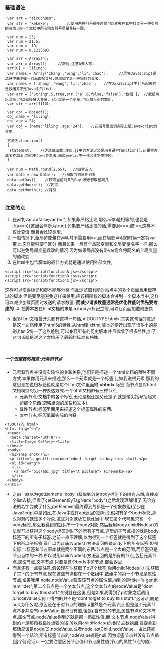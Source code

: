 ### 基础语法
```
 var srt = "zicuchuan"; 
 var str = 'kekeke';        //使用两种引号很多时候可以省去在其中转义另一种引号的麻烦.同一个文档中所有地方引号尽量保持一致.
 
 var num = 23; 
 var num = 21.5; 
 var num = -19; 
 var num = 0.1225698;
 
 var arr = Array(4); 
 var arr = Array();     //数组,注意A要大写.
 arr[0] = 'liling';
 var names = Array('zhang','wang','li','zhao');     //尽管JavaScript语法并不要求每一行后面加分号,但是加了是一种很好的做法. 
 var names = ['zhang','wang','li','zhao'];   //在JavaScript中[]括起来的是数组并不是Java中的list.
 var arr = ['String',5,true,str,['a',6,false,'false'],'数组'];  //数组可以混杂,可以直接放入变量. str就是一个变量,可以放入别的数组.
 var str = arr[4][3];
 
 var obj = Object();
 obj.name = 'liling';
 obj.age = 24;
 var obj = {name:'liling',age:'24'};   //花括号里面的实际上是JavaScript的对象.
 
 方法名:function()
 {
  statement;    //方法或函数;注意,js中的方法定义是用关键字function(),还要将方法名称加上.类似于Java的方法,是由public等一堆关键字修饰的.
 }
 
 var num = Math.round(2.65);   //四舍五入
 var data = new Data();   //获取当前日期对象
 data.getDay();   //获取当前对象的Day,表示获取星期几
 data.getHours();  //时间
 data.getMonth(); //月份
 
```

### 注意的点
1. 在js中,var a=false;var b=''; 如果非严格比较,那么a和b是相等的,也就是if(a==b){这里会判断为true};如果要严格比较的话,需要用===,或!==,这样不仅比较值,而且会比较类型.
2. 一般情况下,全局的变量在声明时不需要用var,而在局部声明的时候一定将var带上.这样能够便于区分.而且如果一旦有个局部变量和全局变量名字一样,那么可以避免局部变量误改的情况.因为如果局部没有带var则会将同名的全局变量的值改变.
3. 在html中包含脚本的最佳方式就是通过使用外部文件,
```
<script src="script/functionA.js></script>
<script src="script/functionB.js></script>
<script src="script/functionC.js></script>
```
   这样可以使得标记和脚本能够分离,而且浏览器也能对站点中的多个页面重用缓存过的脚本.但是要尽量避免这样来使用,应该把所有的脚本合并到一个脚本当中,这样    可以减少加载页面时发送的请求数量. **而减少请求数量通常是优化性能时优先要考虑的**.
4. 把脚本放在html文档的末尾,**<**/body>标记之前,可以让页面加载的更快.

5. 很多html文档最开头都有这样一句话,**<**!DOCTYPE html>.其实这句话的意思是这个文档使用了html5的特性.从html到xhtml,版本的变迁出现了很多小的差别,html5统一了这些差别,可以兼容所有的历史版本并且新增了很多特性,加了这句话就是说这个文档用了最新的标准和特性.

  
##### 一个很重要的概念:元素和节点
* 元素和节点并没有实质性的关联关系,他们只是描述一个html文档的两种不同方式.如果你用元素来描述,那么一个元素就是一个标签,比如我说根元素,那我的意思是在说根标签也就是每个html文件里面的 **<**html**>** 标签.而节点是对html文档模型的另一种表达方式.一个html文档的有三种节点:
  - 元素节点:文档中的各个标签,无论是根还是父还是子,就是带尖括号括起来的那个东西(忽略里面的属性和文本).
  - 属性节点:标签里面用来描述这个标签属性的东西.
  - 文本节点:标签里面实际的内容
  
```
<!DOCTYPE html>
<html lang="en"> 
 <head>  
  <meta charset="utf-8"/>  
  <title>Image Callery</title> 
 </head> 
 <body>  
  <h1>snap shot</h1>  
  <p title="a gentlt reminder">dont forget to buy this stuff.</p>  
  <ul id="wang">
   <li>
    <a herf="pic/abc.jpg" title="A picture"> Fireworks</a>
   </li>
 </body>
</html>
```

- 之前一直以为getElement("body")获取到的是body标签下的所有东西,直接拿个list去接,但看了getElementByTagNam("body")之后发现理解错了.无论方法的名字变成了什么,getElement最终得到的都是一个对象数组(至少在JavaScript中是如此,在Java中或许api返回的是list),假如有多个body标签,那么得到的就是多个对象,这些对象被放在数组当中.现在这个代码里只有一个body标签,那么我得到的就只有一个body对象.然后我用body.childNodes()方法就可以获得这个body标签对象下的所有子节点.这里的子节点指的就是body标签下的所有子标签.之前一直不理解,以为得到一个标签就是得到了这个标签下的所以子标签,而且以为childNodes()方法返回的是body下的所有标签.但是实际上:标签和节点原本就是两个不同的东西.节点是一个大的范围,而标签只是节点当中的一种.所以说用childNodes()方法返回的是所有的节点,包括元素节点,属性节点,文本节点,只要是这个body中的节点,都会返回.
- 而且还有一点要注意,假设现在你获取了p这个标签,你用childNodes()方法获取了其下的所有节点,现在这些节点都在一个数组中,数组中的第一个节点是属性节点,如果我用 node.nodeValue获取该节点的属性值,得到的是title="a gentlt reminder",第二个节点是一个文本节点,这个文本节点的nodeValue是"dont forget to buy this stuff."关键就在这里,但是如果我得到了p对象之后调用p.nodeValue实际上得到的并不是"dont forget to buy this stuff."这句话,而是null,为什么呢.原因还在于对节点的理解,p虽然是个元素节点,但是这个元素节点本身并没有nodeValue,自己没有值,但是p含有别的节点,属性节点和文本节点,属性节点.nodeValue得到的就是那一串属性值,而 文本节点.nodeValue得到的才是那段我最终想要的话.所以用childNodes()的到节点数组后,我要拿到那话应该是node[2].nodeValue.或者node.lastChild.nodeValue.    由此还能得到一个结论,所有标签节点的nodeValue都是null.因为标签节点并没有节点值(这个待验证).  一定要注意区分节点值和节点属性值(节点的属性节点的值).
